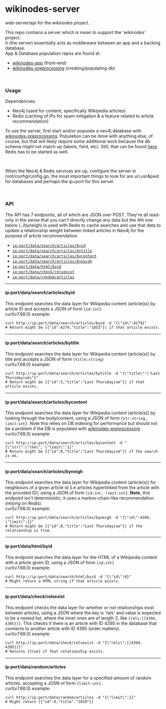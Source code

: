 # wikinodes-server
web-server/api for the wikinodes project.
<br>

This repo contains a server which is mean to support the 'wikinodes' project. <br>
It (the server) essentially acts as middleware between an app and a backing database.
<br>
App & Database population repos are found at:
  * [wikinodes-app](https://github.com/crunchypi/wikinodes-app) (front-end)
  * [wikinodes-preprocessing](https://github.com/crunchypi/wikinodes-preprocessing) (creating/populating db)

<br>

### Usage

Dependencies:
- Neo4j (used for content, specifically Wikipedia articles)
- Redis (caching of IPs for spam mitigation & a feature related to article recommendation)

To use the server, first start and/or populate a neo4j database with [wikinodes-preprocessing](https://github.com/crunchypi/wikinodes-preprocessing). Population can be done with anything else, of course, but that will likely require some additional work because the db schema might not match up  (labels, field, etc). Still, that can be found [here](https://github.com/crunchypi/wikinodes-preprocessing/blob/master/src/typehelpers.py). Redis has to be started as well.

<br>

When the Neo4j & Redis services are up, configure the server in root/config/config.go, the most important things to look for are uri,usr&pwd for databases and perhaps the ip+port for this server. 

<br>

### API

The API has 7 endpoints, all of which are JSON over POST. They're all read-only in the sense that you can't directly change any data
but the 4th one below (../byneigh) is used with Redis to cache searches and use that data to update a relationship weight between
linked articles in Neo4j for the purpose of article recommendation.

- [```ip:port/data/search/articles/byid```](#ipportdatasearcharticlesbyid)
- [```ip:port/data/search/articles/bytitle```](#ipportdatasearcharticlesbytitle)
- [```ip:port/data/search/articles/bycontent```](#ipportdatasearcharticlesbycontent)
- [```ip:port/data/search/articles/byneigh```](#ipportdatasearcharticlesbyneigh)
- [```ip:port/data/html/byid```](#ipportdatahtmlbyid)
- [```ip:port/data/check/relsexist```](#ipportdatacheckrelsexist)
- [```ip:port/data/random/articles```](#ipportdatarandomarticles)

----
#### ip:port/data/search/articles/byid
This endpoint searches the data layer for Wikipedia content (article(s)) by article ID and accepts a JSON of form `{id:int}`.
<br>
curl(v7.68.0) example:
```
curl http://ip:port/data/search/articles/byid -d "{\"id\":4279}"
# Return might be [{"id":4279,"title":"1853"}] if that article exists.
```
----
#### ip:port/data/search/articles/bytitle
This endpoint searches the data layer for Wikipedia content (article(s)) by title and accepts a JSON of form `{title:string}`
<br>
curl(v7.68.0) example:
```
curl http://ip:port/data/search/articles/bytitle -d "{\"title\":\"Last Thursdayism\"}"
# Return might be [{"id":5,"title":"Last Thursdayism"}] if that article exists.
```
----
#### ip:port/data/search/articles/bycontent
This endpoint searches the data layer for Wikipedia content (article(s)) by looking through the body/content, using
a JSON of form `{str:string, limit:int}`. Note this relies on DB indexing for performance but should not
be a problem if the DB is populated with [wikinodes-preprocessing](https://github.com/crunchypi/wikinodes-preprocessing).
<br>
curl(v7.68.0) example:
```
curl http://ip:port/data/search/articles/bycontent -d "{\"str\":\"the\", \"limit\":1}"
# Return might be [{"id":8,"title":"Last Thursdayism"}] if the search is ok.
```
----
#### ip:port/data/search/articles/byneigh
This endpoint searches the data layer for Wikipedia content (article(s)) for neighbours of a given article id (i.e
articles hyperlinked from the article with the provided ID), using a JSON of form `{id:int, limit:int}`. **Note**,
this endpoint isn't deterministic, it uses a markov-chain-like recommendation (relying on Redis).
<br>
curl(v7.68.0) example:
```
curl http://ip:port/data/search/articles/byneigh -d "{\"id\":4394, \"limit\":1}"
# Return might be [{"id":8,"title":"Last Thursdayism"}] if the relationship is true.
```
----
#### ip:port/data/html/byid
This endpoint searches the data layer for the *HTML* of a Wikipedia content with a article given ID, using a
JSON of form `{id:int}`
<br>
curl(v7.68.0) example:
```
curl http://ip:port/data/search/html/byid -d "{\"id\":8}"
# Might return a HTML string if that article exists.
```
----
#### ip:port/data/check/relsexist
This endpoint checks the data layer for whether or not relationships exist between articles, using a JSON
where the key is 'rels' and value is expected to be a nested list, where the inner ones are of length 2, like
`{rels:[[4394, 4395]]}`. This checks if there is an article with ID 4395 in the database that connects to another
article with ID 4395 (order matters).
<br>
curl(v7.68.0) example:
```
curl http://ip:port/data/check/relsexist -d "{\"rels\":[[4394, 4395]]}"
# Returns [true] if that relationship exists.
```
----
#### ip:port/data/random/articles
This endpoint searches the data layer for a specified amount of random articles, accepting a JOSN of form `{limit:int}`.
<br>
curl(v7.68.0) example:
```
curl http://ip:port/data/random/articles -d "{\"limit\":1}"
# Might return [{"id":9,"title":"2010"}]
```


